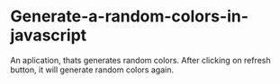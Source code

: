# Generate-a-random-colors-in-javascript
An aplication, thats generates random colors. After clicking on refresh button, it will generate random colors again.
